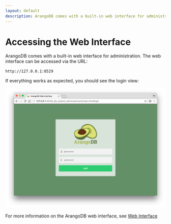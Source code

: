 ```yaml
---
layout: default
description: ArangoDB comes with a built-in web interface for administration
---
```

Accessing the Web Interface
===========================

ArangoDB comes with a built-in web interface for administration. The web 
interface can be accessed via the URL:

```
http://127.0.0.1:8529
```

If everything works as expected, you should see the login view:

![Login View](images/loginView.png)

For more information on the ArangoDB web interface, see
[Web Interface](administration-web-interface.html)

